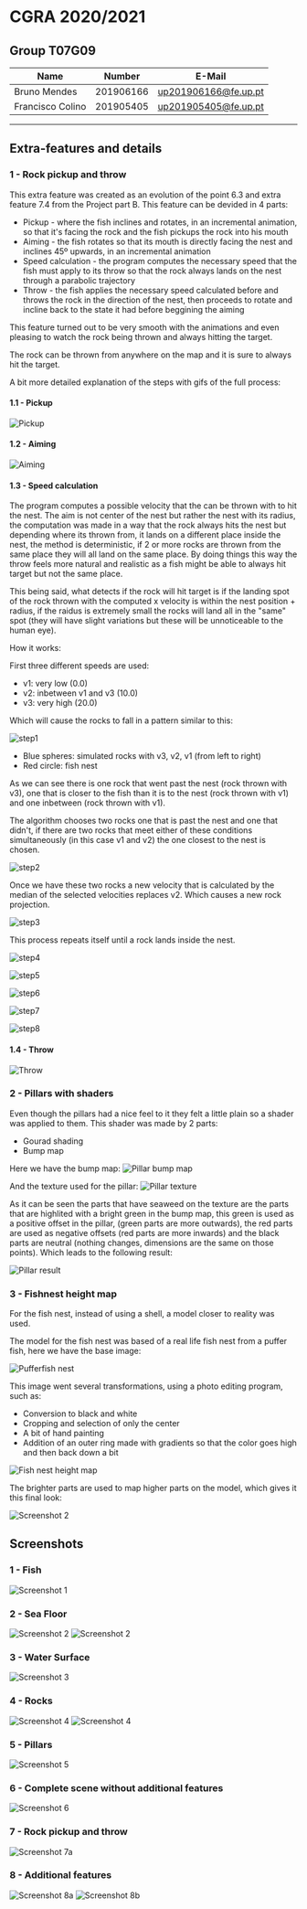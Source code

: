 # CGRA 2020/2021

## Group T07G09
| Name             | Number    | E-Mail             |
| ---------------- | --------- | ------------------ |
| Bruno Mendes     | 201906166 | up201906166@fe.up.pt |
| Francisco Colino | 201905405 | up201905405@fe.up.pt |

---

## Extra-features and details

### 1 - Rock pickup and throw

This extra feature was created as an evolution of the point 6.3 and extra feature 7.4 from the Project part B.
This feature can be devided in 4 parts:
 - Pickup - where the fish inclines and rotates, in an incremental animation, so that it's facing the rock and the fish pickups the rock into his mouth
 - Aiming - the fish rotates so that its mouth is directly facing the nest and inclines 45º upwards, in an incremental animation
 - Speed calculation - the program computes the necessary speed that the fish must apply to its throw so that the rock always lands on the nest through a parabolic trajectory
 - Throw - the fish applies the necessary speed calculated before and throws the rock in the direction of the nest, then proceeds to rotate and incline back to the state it had before beggining the aiming

This feature turned out to be very smooth with the animations and even pleasing to watch the rock being thrown and always hitting the target.

The rock can be thrown from anywhere on the map and it is sure to always hit the target.

A bit more detailed explanation of the steps with gifs of the full process:

#### 1.1 - Pickup

![Pickup](gifs/pickup.gif)

#### 1.2 - Aiming

![Aiming](gifs/aiming.gif)

#### 1.3 - Speed calculation

The program computes a possible velocity that the can be thrown with to hit the nest.
The aim is not center of the nest but rather the nest with its radius, the computation was made in a way that the rock always hits the nest but depending where its thrown from, it lands on a different place inside the nest, the method is deterministic, if 2 or more rocks are thrown from the same place they will all land on the same place. By doing things this way the throw feels more natural and realistic as a fish might be able to always hit target but not the same place.

This being said, what detects if the rock will hit target is if the landing spot of the rock thrown with the computed x velocity is within the nest position + radius, if the raidus is extremely small the rocks will land all in the "same" spot (they will have slight variations but these will be unnoticeable to the human eye).

How it works:

First three different speeds are used:

 - v1: very low (0.0)
 - v2: inbetween v1 and v3 (10.0)
 - v3: very high (20.0)

Which will cause the rocks to fall in a pattern similar to this:

![step1](pt_pics/step1.png)
 - Blue spheres: simulated rocks with v3, v2, v1 (from left to right)
 - Red circle: fish nest

As we can see there is one rock that went past the nest (rock thrown with v3), one that is closer to the fish than it is to the nest (rock thrown with v1) and one inbetween (rock thrown with v1).

The algorithm chooses two rocks one that is past the nest and one that didn't, if there are two rocks that meet either of these conditions 
simultaneously (in this case v1 and v2) the one closest to the nest is chosen.

![step2](pt_pics/step2.png)

Once we have these two rocks a new velocity that is calculated by the median of the selected velocities replaces v2. Which causes a new rock projection.

![step3](pt_pics/step3.png)

This process repeats itself until a rock lands inside the nest.

![step4](pt_pics/step4.png)

![step5](pt_pics/step5.png)

![step6](pt_pics/step6.png)

![step7](pt_pics/step7.png)

![step8](pt_pics/step8.png)

#### 1.4 - Throw

![Throw](gifs/throw.gif)

### 2 - Pillars with shaders

Even though the pillars had a nice feel to it they felt a little plain so a shader was applied to them. This shader was made by 2 parts:
 - Gourad shading
 - Bump map

Here we have the bump map:
![Pillar bump map](images/part-b/pillarMap.png)

And the texture used for the pillar:
![Pillar texture](images/part-b/pillarTexture.png)

As it can be seen the parts that have seaweed on the texture are the parts that are highlited with a bright green in the bump map, this green is used as a positive offset in the pillar, (green parts are more outwards), the red parts are used as negative offsets (red parts are more inwards) and the black parts are neutral (nothing changes, dimensions are the same on those points). Which leads to the following result:

![Pillar result](screenshots/extra_1.png)

### 3 - Fishnest height map

For the fish nest, instead of using a shell, a model closer to reality was used.

The model for the fish nest was based of a real life fish nest from a puffer fish, here we have the base image:

![Pufferfish nest](extra_pics/pufferfish_nest.jpg)

This image went several transformations, using a photo editing program, such as: 
 - Conversion to black and white
 - Cropping and selection of only the center
 - A bit of hand painting
 - Addition of an outer ring made with gradients so that the color goes high and then back down a bit

![Fish nest height map](images/part-b/fishNestMap.png)

The brighter parts are used to map higher parts on the model, which gives it this final look:

![Screenshot 2](screenshots/proj-t7g9-2b.png)


## Screenshots

### 1 - Fish
![Screenshot 1](screenshots/proj-t7g9-1.png)

### 2 - Sea Floor
![Screenshot 2](screenshots/proj-t7g9-2a.png)
![Screenshot 2](screenshots/proj-t7g9-2b.png)

### 3 - Water Surface
![Screenshot 3](screenshots/proj-t7g9-3.png)

### 4 - Rocks
![Screenshot 4](screenshots/proj-t7g9-4a.png)
![Screenshot 4](screenshots/proj-t7g9-4b.png)

### 5 - Pillars
![Screenshot 5](screenshots/proj-t7g9-5.png)

### 6 - Complete scene without additional features
![Screenshot 6](screenshots/proj-t7g9-6.png)

### 7 - Rock pickup and throw
![Screenshot 7a](screenshots/proj-t7g9-7.png)

### 8 - Additional features
![Screenshot 8a](screenshots/proj-t7g9-8a.png)
![Screenshot 8b](screenshots/proj-t7g9-8b.png)
